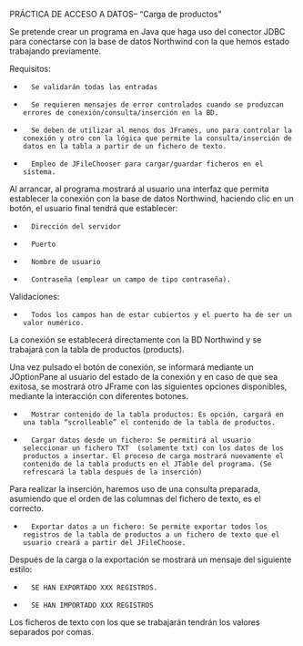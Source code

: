 PRÁCTICA DE ACCESO A DATOS– “Carga de productos”
 
Se pretende crear un programa  en Java que haga uso del conector JDBC para conectarse con la base de datos Northwind con la que hemos estado trabajando previamente.
 
Requisitos:
-    	Se validarán todas las entradas
-    	Se requieren mensajes de error controlados cuando se produzcan errores de conexión/consulta/inserción en la BD.
-    	Se deben de utilizar al menos dos JFrames, uno para controlar la conexión y otro con la lógica que permite la consulta/inserción de datos en la tabla a partir de un fichero de texto.
-    	Empleo de JFileChooser para cargar/guardar ficheros en el sistema.
 
 
Al arrancar, al programa mostrará al usuario una interfaz que permita establecer la conexión con la base de datos Northwind, haciendo clic en un botón, el usuario final tendrá que establecer:
-    	Dirección del servidor
-    	Puerto
-    	Nombre de usuario
-    	Contraseña (emplear un campo de tipo contraseña).
 
Validaciones:
-    	Todos los campos han de estar cubiertos y el puerto ha de ser un valor numérico.
 
La conexión se establecerá directamente con la BD Northwind y se trabajará con la tabla de productos (products).
 
Una vez pulsado el botón de conexión, se informará mediante un JOptionPane al usuario del estado de la conexión y en caso de que sea exitosa, se mostrará otro JFrame con las siguientes opciones disponibles, mediante la interacción con diferentes botones.
 
-    	Mostrar contenido de la tabla productos: Es opción, cargará en una tabla “scrolleable” el contenido de la tabla de productos.
 
-    	Cargar datos desde un fichero: Se permitirá al usuario seleccionar un fichero TXT  (solamente txt) con los datos de los productos a insertar. El proceso de carga mostrará nuevamente el contenido de la tabla products en el JTable del programa. (Se refrescará la tabla después de la inserción)
Para realizar la inserción, haremos uso de una consulta preparada, asumiendo que el orden de las columnas del fichero de texto, es el correcto.
 
-    	Exportar datos a un fichero: Se permite exportar todos los registros de la tabla de productos a un fichero de texto que el usuario creará a partir del JFileChoose.
 
 
Después de la carga o la exportación se mostrará un mensaje del siguiente estilo:
-    	SE HAN EXPORTADO XXX REGISTROS.
-    	SE HAN IMPORTADO XXX REGISTROS
 
Los ficheros de texto con los que se trabajarán tendrán los valores separados por comas.
